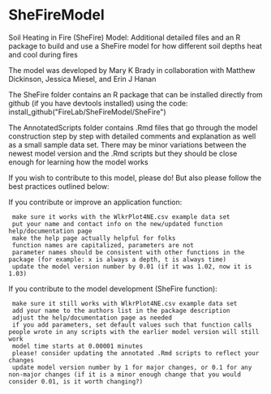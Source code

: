 # SheFireModel

Soil Heating in Fire (SheFire) Model:  Additional detailed files and an R package to build and use a SheFire model for how different soil depths heat and cool during fires

The model was developed by Mary K Brady in collaboration with Matthew Dickinson, Jessica Miesel, and Erin J Hanan

The SheFire folder contains an R package that can be installed directly from github (if you have devtools installed) using the code: install_github("FireLab/SheFireModel/SheFire")

The AnnotatedScripts folder contains .Rmd files that go through the model construction step by step with detailed comments and explanation as well as a small sample data set. There may be minor variations between the newest model version and the .Rmd scripts but they should be close enough for learning how the model works


If you wish to contribute to this model, please do! But also please follow the best practices outlined below:

If you contribute or improve an application function:

     make sure it works with the WlkrPlot4NE.csv example data set
     put your name and contact info on the new/updated function help/documentation page
     make the help page actually helpful for folks
     function names are capitalized, parameters are not
     parameter names should be consistent with other functions in the package (for example: x is always a depth, t is always time)
     update the model version number by 0.01 (if it was 1.02, now it is 1.03)
     
If you contribute to the model development (SheFire function):

     make sure it still works with WlkrPlot4NE.csv example data set
     add your name to the authors list in the package description 
     adjust the help/documentation page as needed
     if you add parameters, set default values such that function calls people wrote in any scripts with the earlier model version will still work
     model time starts at 0.00001 minutes
     please! consider updating the annotated .Rmd scripts to reflect your changes
     update model version number by 1 for major changes, or 0.1 for any non-major changes (if it is a minor enough change that you would consider 0.01, is it worth changing?)
